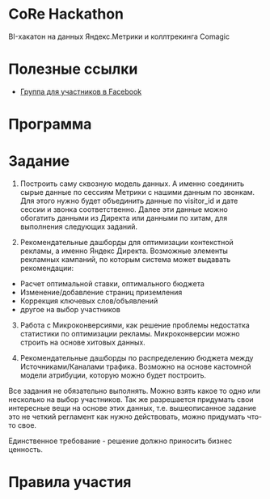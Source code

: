 # CoRe Hackathon

BI-хакатон на данных Яндекс.Метрики и коллтрекинга Comagic

# Полезные ссылки
- [Группа для участников в Facebook](https://www.facebook.com/groups/CoReHackathon/)

# Программа

# Задание

1. Построить саму сквозную модель данных. А именно соединить сырые данные по сессиям Метрики с нашими данным по звонкам. Для этого нужно будет объединить данные по visitor_id и дате сессии и звонка соответственно. Далее эти данные можно обогатить данными из Директа или данными по хитам, для выполнения следующих заданий.

2. Рекомендательные дашборды для оптимизации контекстной рекламы, а именно Яндекс Директа. Возможные элементы рекламных кампаний, по которым система может выдавать рекомендации: 

  - Расчет оптимальной ставки, оптимального бюджета 
  - Изменение/добавление страниц приземления
  - Коррекция ключевых слов/объявлений
  - другое на выбор участников

3. Работа с Микроконверсиями, как решение проблемы недостатка статистики по оптимизации рекламы. Микроконверсии можно строить на основе хитовых данных.

4. Рекомендательные дашборды по распределению бюджета между Источниками/Каналами трафика. Возможно на основе кастомной модели атрибуции, которую можно будет построить.

Все задания не обязательно выполнять. Можно взять какое то одно или несколько на выбор участников. Так же разрешается придумать свои интересные вещи на основе этих данных, т.е. вышеописанное задание это не четкий регламент как нужно действовать, можно придумать что-то свое. 

Единственное требование - решение должно приносить бизнес ценность.

# Правила участия
